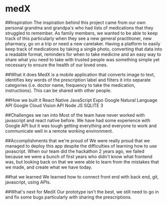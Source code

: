 # medX

##Inspiration
The inspiration behind this project came from our own personal grandma and grandpa's who had lists of medications that they struggled to remember. As family members, we wanted to be able to keep track of this particularly when they see a new general practitioner, new pharmacy, go on a trip or need a new caretaker. Having a platform to easily keep track of medications by taking a single photo, converting that data into a readable format, reminders for when to take medicine and an easy way to share what you need to take with trusted people was something simple yet necessary to ensure the health of our loved ones.

##What it does
MedX is a mobile application that converts image to text, identifies key words of the prescription label and filters it into separate categories (i.e. doctor name, frequency to take the medication, instructions). This can be shared with other people.

##How we built it
React Native JavaScript Expo Google Natural Language API Google Cloud Vision API Node JS SQLITE 3

##Challenges we ran into
Most of the team have never worked with javascript and react native before. We have had some experience with Google API but it was tough getting everything and everyone to work and communicate well in a remote working environment.

##Accomplishments that we're proud of
We were really proud that we managed to deploy this app despite the difficulties of learning how to use javascript. When our team did the hackathon 2 years ago, we failed because we were a bunch of first years who didn't know what frontend was, but looking back on that we were able to learn from the mistakes that we made, and create what we have today.

##hat we learned
We learned how to connect front end with back end, git, javascript, using APIs.

##What's next for MedX
Our prototype isn't the best, we still need to go in and fix some bugs particularly with sharing the prescriptions.


